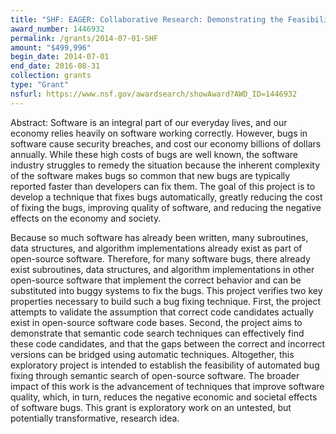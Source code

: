 ```yaml
---
title: "SHF: EAGER: Collaborative Research: Demonstrating the Feasibility of Automatic Program Repair Guided by Semantic Code Search"
award_number: 1446932
permalink: /grants/2014-07-01-SHF
amount: "$499,996"
begin_date: 2014-07-01
end_date: 2016-08-31
collection: grants 
type: "Grant"
nsfurl: https://www.nsf.gov/awardsearch/showAward?AWD_ID=1446932
---
```


Abstract: Software is an integral part of our everyday lives, and our economy relies heavily on software working correctly. However, bugs in software cause security breaches, and cost our economy billions of dollars annually. While these high costs of bugs are well known, the software industry struggles to remedy the situation because the inherent complexity of the software makes bugs so common that new bugs are typically reported faster than developers can fix them. The goal of this project is to develop a technique that fixes bugs
automatically, greatly reducing the cost of fixing the bugs, improving quality of software, and reducing the negative effects on the economy and society.

Because so much software has already been written, many subroutines, data structures, and algorithm implementations already exist as part of open-source software. Therefore, for many software bugs, there already exist subroutines, data structures, and algorithm implementations in other open-source software that implement the correct behavior and can be substituted into buggy systems to fix the bugs. This project verifies two key properties necessary to build such a bug fixing technique. First, the project attempts to validate the assumption that correct code candidates actually exist in open-source software code bases. Second, the project aims to demonstrate that semantic code search techniques can effectively find these code candidates, and that the gaps between the correct and incorrect versions can be bridged using automatic techniques. Altogether, this exploratory project is intended to establish the feasibility of automated bug fixing through semantic search of open-source software. The broader impact of this work is the advancement of techniques that improve software quality, which, in turn, reduces the negative economic and societal effects of software bugs. This grant is exploratory work on an untested, but potentially transformative, research idea.